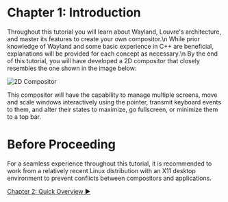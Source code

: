 # Chapter 1: Introduction

Throughout this tutorial you will learn about Wayland, Louvre's architecture, and master its features to create your own compositor.\n
While prior knowledge of Wayland and some basic experience in C++ are beneficial, explanations will be provided for each concept as necessary.\n
By the end of this tutorial, you will have developed a 2D compositor that closely resembles the one shown in the image below:

![2D Compositor](https://lh3.googleusercontent.com/N4-3a8oHenubTsj6HSDzTQfqv_rnwAD2KBolsHru1EQdX-koRbYzAcLtUm2WTESM5V0QSaVeGAOvZso08Te5sObAtCFMj393IdUA4RyUvkvrZthHL6V8zCVkIbif6n3mSmxtbjIuAg=w2400)

This compositor will have the capability to manage multiple screens, move and scale windows interactively using the pointer, transmit keyboard events to them, and alter their states to maximize, go fullscreen, or minimize them to a top bar.

# Before Proceeding

For a seamless experience throughout this tutorial, it is recommended to work from a relatively recent Linux distribution with an X11 desktop environment to prevent conflicts between compositors and applications.

<a href="md_md_tutorial_02.html"> Chapter 2: Quick Overview ▶</a>